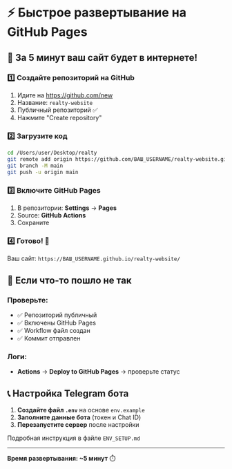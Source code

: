 # ⚡ Быстрое развертывание на GitHub Pages

## 🎯 За 5 минут ваш сайт будет в интернете!

### 1️⃣ Создайте репозиторий на GitHub
1. Идите на https://github.com/new
2. Название: `realty-website`
3. Публичный репозиторий ✅
4. Нажмите "Create repository"

### 2️⃣ Загрузите код
```bash
cd /Users/user/Desktop/realty
git remote add origin https://github.com/ВАШ_USERNAME/realty-website.git
git branch -M main
git push -u origin main
```

### 3️⃣ Включите GitHub Pages
1. В репозитории: **Settings** → **Pages**
2. Source: **GitHub Actions**
3. Сохраните

### 4️⃣ Готово! 🎉
Ваш сайт: `https://ВАШ_USERNAME.github.io/realty-website/`

## 🔧 Если что-то пошло не так

### Проверьте:
- ✅ Репозиторий публичный
- ✅ Включены GitHub Pages
- ✅ Workflow файл создан
- ✅ Коммит отправлен

### Логи:
- **Actions** → **Deploy to GitHub Pages** → проверьте статус

## 📞 Настройка Telegram бота
1. **Создайте файл `.env`** на основе `env.example`
2. **Заполните данные бота** (токен и Chat ID)
3. **Перезапустите сервер** после настройки

Подробная инструкция в файле `ENV_SETUP.md`

---
**Время развертывания: ~5 минут** ⏱️
